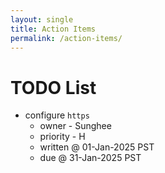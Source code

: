 ```yaml
---
layout: single
title: Action Items
permalink: /action-items/
---
```


<h1 id="todo-list">TODO List</h1>

<ul>
<li>
	configure <code>https</code>
	<ul>
	<li>
		owner - Sunghee
	</li>
	<li>
		priority - H
	</li>
	<li>
		written @ 01-Jan-2025 PST
	</li>
	<li>
		due @ 31-Jan-2025 PST
	</li>
	</ul>
</li>
</ul>

